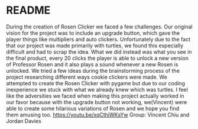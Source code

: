 # README
During the creation of Rosen Clicker we faced a few challenges. Our original vision for the project was to include an upgrade button, which gave the player things like multipliers and auto clickers. Unfortunately due to the fact that our project was made primarily with turtles, we found this especially difficult and had to scrap the idea. What we did instead was what you see in the final product, every 20 clicks the player is able to unlock a new version of Professor Rosen and it also plays a sound whenever a new Rosen is unlocked. We tried a few ideas during the brainstorming process of the project researching different ways cookie clickers were made. We attempted to create the Rosen Clicker with pygame but due to our coding inexperience we stuck with what we already knew which was turtles. I feel like the adversities we faced when making this project actually worked in our favor because with the upgrade button not working, we(Vincent) were able to create some hilarious variations of Rosen and we hope you find them amusing too.
https://youtu.be/xqCthiWKsYw
Group: Vincent Chiu and Jordan Davies
  
